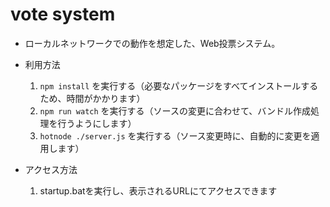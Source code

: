 # vote system

- ローカルネットワークでの動作を想定した、Web投票システム。

- 利用方法
  1. `npm install` を実行する（必要なパッケージをすべてインストールするため、時間がかかります）
  2. `npm run watch` を実行する（ソースの変更に合わせて、バンドル作成処理を行うようにします）
  3. `hotnode ./server.js` を実行する（ソース変更時に、自動的に変更を適用します）

- アクセス方法
  1. startup.batを実行し、表示されるURLにてアクセスできます